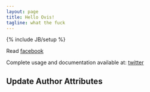 ```yaml
---
layout: page
title: Hello Ovis!
tagline: what the fuck
---
```

{% include JB/setup %}

Read [facebook](http://facebook.com)

Complete usage and documentation available at: [twitter](http://twitter.com)

## Update Author Attributes


